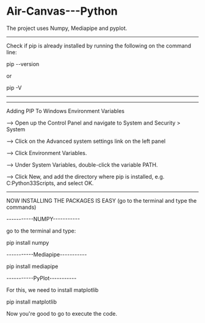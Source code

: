 # Air-Canvas---Python

The project uses Numpy, Mediapipe and pyplot.

__________________________________________________________________________________________________________________________

Check if pip is already installed by running the following on the command line:

pip --version

or

pip -V
__________________________________________________________________________________________________________________________
__________________________________________________________________________________________________________________________

Adding PIP To Windows Environment Variables

--> Open up the Control Panel and navigate to System and Security > System

--> Click on the Advanced system settings link on the left panel

--> Click Environment Variables.

--> Under System Variables, double-click the variable PATH.

--> Click New, and add the directory where pip is installed, e.g. C:Python33Scripts, and select OK.
__________________________________________________________________________________________________________________________

NOW INSTALLING THE PACKAGES IS EASY (go to the terminal and type the commands)

-----------NUMPY-----------

go to the terminal and type:

pip install numpy


-----------Mediapipe-----------

pip install mediapipe


-----------PyPlot-----------

For this, we need to install matplotlib

pip install matplotlib


Now you're good to go to execute the code.
